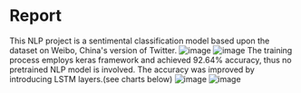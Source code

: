 # Report
This NLP project is a sentimental classification model based upon the dataset on Weibo, China's version of Twitter.
![image](https://github.com/ZhangLockerberg/nlp23projects/assets/68580303/0cf580ec-d5b7-4bbe-9061-bcb8152b0551)
![image](https://github.com/ZhangLockerberg/nlp23projects/assets/68580303/61fca2c4-736c-4c50-b8b0-aaec618cbd97)
The training process employs keras framework and achieved 92.64% accuracy, thus no pretrained NLP model is involved. The accuracy was improved by introducing LSTM layers.(see charts below)
![image](https://github.com/ZhangLockerberg/nlp23projects/assets/68580303/c5a68a4c-d93d-4ddb-ac1d-dd2ca2f3e092)
![image](https://github.com/ZhangLockerberg/nlp23projects/assets/68580303/47ac6672-6004-4454-b42f-a62ffa720493)
